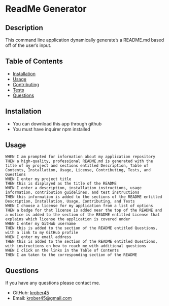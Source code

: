 # ReadMe Generator

  ## Description 
  This command line application dynamically generate’s a README.md based off of the user’s input.


  ## Table of Contents

  - [Installation](#installation)
  - [Usage](#usage)
  - [Contributing](#contributing)
  - [Tests](#tests)
  - [Questions](#questions)
  
  ## Installation

  - You can download this app through github
  - You must have inquirer npm installed

  ## Usage

    WHEN I am prompted for information about my application repository
    THEN a high-quality, professional README.md is generated with the title of my project and sections entitled Description, Table of Contents, Installation, Usage, License, Contributing, Tests, and Questions
    WHEN I enter my project title
    THEN this is displayed as the title of the README
    WHEN I enter a description, installation instructions, usage information, contribution guidelines, and test instructions
    THEN this information is added to the sections of the README entitled Description, Installation, Usage, Contributing, and Tests
    WHEN I choose a license for my application from a list of options
    THEN a badge for that license is added near the top of the README and a notice is added to the section of the README entitled License that explains which license the application is covered under
    WHEN I enter my GitHub username
    THEN this is added to the section of the README entitled Questions, with a link to my GitHub profile
    WHEN I enter my email address
    THEN this is added to the section of the README entitled Questions, with instructions on how to reach me with additional questions
    WHEN I click on the links in the Table of Contents
    THEN I am taken to the corresponding section of the README

  ## Questions

  If you have any questions please contact me.
  - GitHub: [krober45](https://github.com/krober45)
  - Email: krober45@gmail.com
